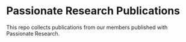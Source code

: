 # Passionate Research Publications

This repo collects publications from our members published with Passionate Research.


